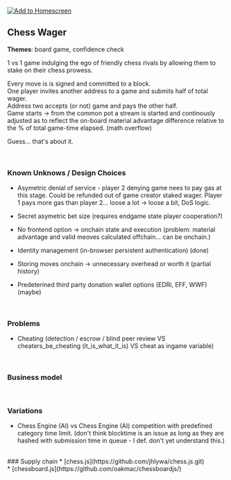 [![Add to Homescreen](https://img.shields.io/badge/Skynet-Add%20To%20Homescreen-00c65e?logo=skynet&labelColor=0d0d0d)](https://homescreen.hns.siasky.net/#/skylink/AABi5oObi10EacrTldI1iVauycKNN6CKqYYgO_ba5rPl3A)

## __Chess Wager__
**Themes**: board game, confidence check
<br>

1 vs 1 game indulging the ego of friendly chess rivals by allowing them to stake on their chess prowess.

Every move is is signed and committed to a block. <br>
One player invites another address to a game and submits half of total wager. <br>
Address two accepts (or not) game and pays the other half. <br>
Game starts -> from the common pot a stream is started and continously adjusted as to reflect the on-board material advantage difference relative to the % of total game-time elapsed. (math overflow)

Guess... that's about it. 

<br>

### Known Unknows / Design Choices

* Asymetric denial of service - player 2 denying game nees to pay gas at this stage. Could be refunded out of game creator staked wager. Player 1 pays more gas than player 2... loose a lot -> loose a bit, DoS logic.

* Secret asymetric bet size (requires endgame state player cooperation?)
* No frontend option -> onchain state and execution (problem: material advantage and valid meoves calculated offchain... can be onchain.)
* Identity management (in-browser persistent authentication) (done)
* Storing moves onchain -> unnecessary overhead or worth it (partial history)

* Predeterined third party donation wallet options (EDRi, EFF, WWF) (maybe)  

<br>

### Problems
* Cheating (detection / escrow / blind peer review VS cheaters_be_cheating (it_is_what_it_is) VS cheat as ingame variable)


<br>


### Business model

<br>

### Variations

* Chess Engine (AI) vs Chess Engine (AI) competition with predefined category time limit. (don't think blocktime is an issue as long as they are hashed with submission time in queue - I def. don't yet understand this.)

<br>
### Supply chain 
*   [chess.js](https://github.com/jhlywa/chess.js.git)
<br />
*   [chessboard.js](https://github.com/oakmac/chessboardjs/)
<br>
